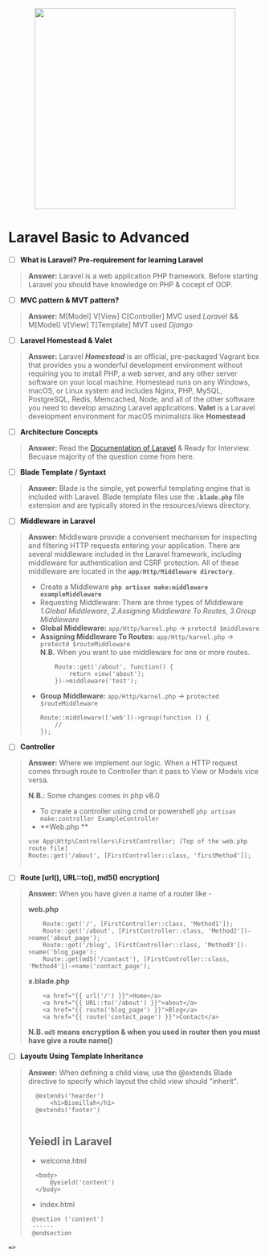 <p align="center"><a href="https://laravel.com" target="_blank"><img src="https://raw.githubusercontent.com/laravel/art/master/logo-lockup/5%20SVG/2%20CMYK/1%20Full%20Color/laravel-logolockup-cmyk-red.svg" width="400"></a></p>

# Laravel Basic to Advanced
- [ ]  **What is Laravel? Pre-requirement for learning Laravel**

> **Answer:** Laravel is a web application PHP framework. Before starting Laravel you should have knowledge on PHP & cocept of OOP.

- [ ]  **MVC pattern & MVT pattern?**

> **Answer:** M[Model] V[View] C[Controller] MVC used _Laravel_ && M[Model] V[View] T[Template] MVT used _Django_

- [ ]  **Laravel Homestead & Valet**

> **Answer:** Laravel _**Homestead**_ is an official, pre-packaged Vagrant box that provides you a wonderful development environment without requiring you to
> install PHP, a web server, and any other server software on your local machine.
> Homestead runs on any Windows, macOS, or Linux system and includes Nginx, PHP, MySQL, PostgreSQL, Redis, Memcached, Node, and all of the other software you need to develop amazing Laravel applications.
> **Valet** is a Laravel development environment for macOS minimalists like **Homestead**

- [ ]  **Architecture Concepts**

> **Answer:** Read the [Documentation of Laravel](https://laravel.com/docs/8.x/lifecycle) & Ready for Interview. Becuase majority of the question come from here. 

- [ ]  **Blade Template / Syntaxt**

> **Answer:** Blade is the simple, yet powerful templating engine that is included with Laravel. Blade template files use the **`.blade.php`** file extension and
> are typically stored in the resources/views directory.

- [ ] **Middleware in Laravel**

> **Answer:** Middleware provide a convenient mechanism for inspecting and filtering HTTP requests entering your application. There are several middleware
> included in the Laravel framework, including middleware for authentication and CSRF protection. All of these middleware are located in the
> **`app/Http/Middleware directory`**.
> * Create a Middleware **`php artisan make:middleware exampleMiddleware`**
> * Requesting Middleware: There are three types of Middleware
>   _1.Global Middleware_, 
>   _2.Assigning Middleware To Routes_, 
>   _3.Group Middleware_
> * **Global Middleware:** `app/Http/karnel.php` -> `protectd $middleware`  
> * **Assigning Middleware To Routes:** `app/Http/karnel.php` -> `protectd $routeMiddleware`  
>   **N.B.** When you want to use middleware for one or more routes.
>   ```
>       Route::get('/about', function() {
>           return view('about');
>       })->middleware('test');
>   ```
> * **Group Middleware:** `app/Http/karnel.php` -> `protected $routeMiddleware`  
>    ```
>    Route::middleware(['web'])->group(function () {
>        //
>    });
>    ```

- [ ] **Controller**
> **Answer:** Where we implement our logic. When a HTTP request comes through route to Controller than it pass to View or Models vice versa.
> 
> **N.B.**: Some changes comes in php v8.0
> * To create a controller using cmd or powershell `php artisan make:controller ExampleController`
> * **Web.php **
> ```
> use App\Http\Controllers\FirstController; [Top of the web.php route file]
> Route::get('/about', [FirstController::class, 'firstMethod']);
>   
> ```

- [ ]  **Route [url(), URL::to(), md5() encryption]**
> **Answer:** When you have given a name of a router like -
> 
> **web.php** 
>   ``` 
>       Route::get('/', [FirstController::class, 'Method1']);
>       Route::get('/about', [FirstController::class, 'Method2'])->name('about_page');
>       Route::get('/blog', [FirstController::class, 'Method3'])->name('blog_page');
>       Route::get(md5('/contact'), [FirstController::class, 'Method4'])->name('contact_page');
>   ```   
>   **x.blade.php**
>   ```
>       <a href="{{ url('/') }}">Home</a>
>       <a href="{{ URL::to('/about') }}">about</a>
>       <a href="{{ route('blog_page') }}">Blog</a>
>       <a href="{{ route('contact_page') }}">Contact</a>
>   ``` 
>   **N.B. `md5` means encryption & when you used in router then you must have give a route name()**
>
   
- [ ]  **Layouts Using Template Inheritance**
> **Answer:** When defining a child view, use the @extends Blade directive to specify which layout the child view should "inherit". 
> ``` 
>   @extends('hearder')
>       <h1>Bismillah</h1>
>   @extends('footer')
>   
> ```
> ## Yeiedl in Laravel
> * welcome.html
> ```
>   <body>
>       @yeield('content')
>   </body>
> ```
> * index.html
> ```
>  @section ('content')
>  ------
>  @endsection
> ```
    => 
    
